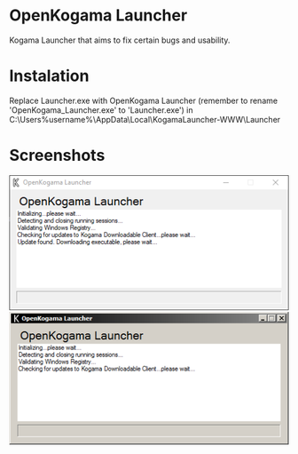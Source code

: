 # OpenKogama Launcher
Kogama Launcher that aims to fix certain bugs and usability.  
# Instalation
Replace Launcher.exe with OpenKogama Launcher (remember to rename 'OpenKogama_Launcher.exe' to 'Launcher.exe') in C:\Users\%username%\AppData\Local\KogamaLauncher-WWW\Launcher  
# Screenshots
![Screenshot1](https://raw.githubusercontent.com/Aethusx/OpenKogama_Launcher/master/Screenshots/1.png)
![Screenshot2](https://raw.githubusercontent.com/Aethusx/OpenKogama_Launcher/master/Screenshots/2.png)